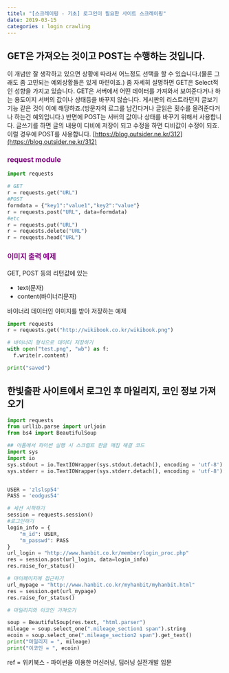 ```yaml
---
titel: "[스크레이핑 - 기초] 로그인이 필요한 사이트 스크레이핑"
date: 2019-03-15
categories : login crawling
---
```


## GET은 가져오는 것이고 POST는 수행하는 것입니다.

이 개념만 잘 생각하고 있으면 상황에 따라서 어느정도 선택을 할 수 있습니다.(물론 그래도 좀 고민되는 예외상황들은 있게 마련이죠.) 좀 자세히 설명하면 GET은 Select적인 성향을 가지고 있습니다. GET은 서버에서 어떤 데이터를 가져와서 보여준다거나 하는 용도이지 서버의 값이나 상태등을 바꾸지 않습니다. 게시판의 리스트라던지 글보기 기능 같은 것이 이에 해당하죠.(방문자의 로그를 남긴다거나 글읽은 횟수를 올려준다거나 하는건 예외입니다.) 반면에 POST는 서버의 값이나 상태를 바꾸기 위해서 사용합니다. 글쓰기를 하면 글의 내용이 디비에 저장이 되고 수정을 하면 디비값이 수정이 되죠. 이럴 경우에 POST를 사용합니다.
[https://blog.outsider.ne.kr/312](https://blog.outsider.ne.kr/312)

### <span style="color:purple"> request module </span>

```python
import requests

# GET
r = requests.get("URL")
#POST
formdata = {"key1":"value1","key2":"value"}
r = requests.post("URL", data=formdata)
#etc
r = requests.put("URL")
r = requests.delete("URL")
r = reuqests.head("URL")
```

### <span style="color:purple"> 이미지 출력 예제 </span>

GET, POST 등의 리턴값에 있는
- text(문자)
- content(바이너리문자)

바이너리 데이터인 이미지를 받아 저장하는 예제

```python
import requests
r = requests.get("http://wikibook.co.kr/wikibook.png")

# 바이너리 형식으로 데이터 저장하기
with open("test.png", "wb") as f:
  f.write(r.content)

print("saved")
```


## 한빛출판 사이트에서 로그인 후 마일리지, 코인 정보 가져오기

```python
import requests
from urllib.parse import urljoin
from bs4 import BeautifulSoup

## 아톰에서 파이썬 실행 시 스크립트 한글 깨짐 해결 코드
import sys
import io
sys.stdout = io.TextIOWrapper(sys.stdout.detach(), encoding = 'utf-8')
sys.stderr = io.TextIOWrapper(sys.stderr.detach(), encoding = 'utf-8')


USER = 'zlslsp54'
PASS = 'eodgus54'

# 세션 시작하기
session = requests.session()
#로그인하기
login_info = {
    "m_id": USER,
    "m_passwd": PASS
}
url_login = "http://www.hanbit.co.kr/member/login_proc.php"
res = session.post(url_login, data=login_info)
res.raise_for_status()

# 마이페이지에 접근하기
url_mypage = "http://www.hanbit.co.kr/myhanbit/myhanbit.html"
res = session.get(url_mypage)
res.raise_for_status()

# 마일리지와 이코인 가져오기

soup = BeautifulSoup(res.text, "html.parser")
mileage = soup.select_one(".mileage_section1 span").string
ecoin = soup.select_one(".mileage_section2 span").get_text()
print("마일리지 = ", mileage)
print("이코인 = ", ecoin)
```

ref = 위키북스 - 파이썬을 이용한 머신러닝, 딥러닝 실전개발 입문
